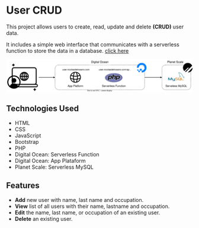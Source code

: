 # User CRUD

This project allows users to create, read, update and delete **(CRUD)** user data.
 
It includes a simple web interface that communicates with a serverless function to store the data in a database. [click here](https://user.nicolasdelrosario.com/)

<img src="./.github/CRUD.svg">

## Technologies Used

- HTML
- CSS
- JavaScript
- Bootstrap
- PHP
- Digital Ocean: Serverless Function
- Digital Ocean: App Plataform
- Planet Scale: Serverless MySQL

## Features

- **Add** new user with name, last name and occupation.
- **View** list of all users with their name, lastname and occupation.
- **Edit** the name, last name, or occupation of an existing user.
- **Delete** an existing user.
